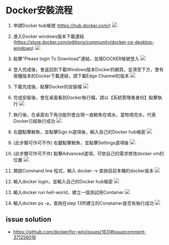 # Docker安裝流程
1. 申請Docker hub帳號 (https://hub.docker.com/)
![](images/1.PNG)

2. 進入Docker windows版本下載連結 (https://store.docker.com/editions/community/docker-ce-desktop-windows)
![](images/2.PNG)

3. 點擊"Please login To Download"連結，並用DOCKER帳號登入
![](images/3.PNG)

4.  登入完成後，會返回到下載Windows版本Docker的網頁，並滑至下方，會有兩種版本的Docker下載連結，請下載Edge Channel的版本
![](images/4.PNG)

5. 下載完成後，點擊Docker的安裝檔
![](images/5.PNG)

6. 完成安裝後，會在桌面看到Docker執行檔，請以【系統管理者身份】點擊執行
![](images/6.PNG)

7. 執行後，在桌面右下角功能列會出現一直鯨魚在噴水，當牠噴完水，代表Docker已經執行成功
![](images/7.PNG)

8. 右鍵點擊鯨魚，並點擊Sign in選項後，輸入自己的Docker hub帳密
![](images/8.PNG)

9. (此步驟可作可不作) 右鍵點擊鯨魚，並點擊Settings選項後
![](images/9.PNG)

10. (此步驟可作可不作) 點擊Advanced選項，可依自己的需求修改docker vm的位置
![](images/10.PNG)

11. 開啟Command line 程式，輸入 docker -v 查詢目前本機的docker版本
![](images/11.PNG)
12. 輸入docker login，並輸入自己的Docker hub帳密
![](images/12.PNG)
13. 輸入docker run hell-world，建立一個測試用Container
![](images/13.PNG)
14. 輸入docker ps -a，查詢在step 13所建立的Conatainer是否有執行成功
![](images/14.PNG)

## issue solution
- https://github.com/docker/for-win/issues/1631#issuecomment-371256016